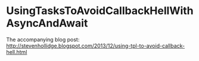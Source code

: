 UsingTasksToAvoidCallbackHellWithAsyncAndAwait
==============================================

The accompanying blog post:  http://stevenhollidge.blogspot.com/2013/12/using-tpl-to-avoid-callback-hell.html  
